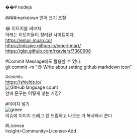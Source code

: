 ��# nodejs

####markdown 언어 크기 조절


:joy: 이모지를 써보자  
아래는 이모지들이 정리된 사이트이다.  
https://emoji.muan.co/  
https://missive.github.io/emoji-mart/  
https://gist.github.com/rxaviers/7360908  


#Commit Message에도 활용할 수 있다.  
git commit -m ":blush: Write about setting github markdown icon"


#shields  
https://shields.io/  
![GitHub language count](https://img.shields.io/github/languages/count/msi753/nodejs?color=yellow&label=language)  
안에 문구는 어떻게 넣는 거징?  


#이미지 넣기  
![green](https://user-images.githubusercontent.com/47437671/74695349-0774de80-5237-11ea-8217-838b86ba0cd5.png)  
이슈에 이미지 드래그 앤 드랍하고 나오는 거 복사해서 쓴다  


#License  
Insight>Community>License>Add  

